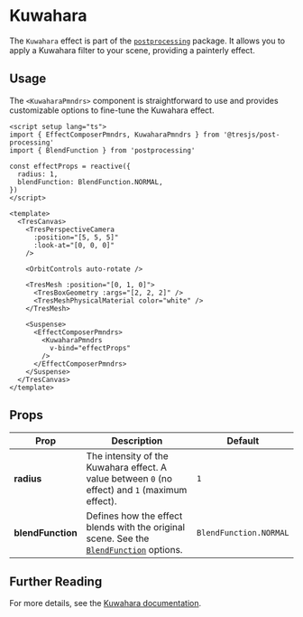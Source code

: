 # Kuwahara

<DocsDemo>
  <KuwaharaDemo />
</DocsDemo>

The `Kuwahara` effect is part of the [`postprocessing`](https://pmndrs.github.io/postprocessing/public/docs/class/src/effects/KuwaharaEffect.js~KuwaharaEffect.html) package. It allows you to apply a Kuwahara filter to your scene, providing a painterly effect.

## Usage

The `<KuwaharaPmndrs>` component is straightforward to use and provides customizable options to fine-tune the Kuwahara effect.

```vue{2,5-9,26-32}
<script setup lang="ts">
import { EffectComposerPmndrs, KuwaharaPmndrs } from '@tresjs/post-processing'
import { BlendFunction } from 'postprocessing'

const effectProps = reactive({
  radius: 1,
  blendFunction: BlendFunction.NORMAL,
})
</script>

<template>
  <TresCanvas>
    <TresPerspectiveCamera
      :position="[5, 5, 5]"
      :look-at="[0, 0, 0]"
    />

    <OrbitControls auto-rotate />

    <TresMesh :position="[0, 1, 0]">
      <TresBoxGeometry :args="[2, 2, 2]" />
      <TresMeshPhysicalMaterial color="white" />
    </TresMesh>

    <Suspense>
      <EffectComposerPmndrs>
        <KuwaharaPmndrs
          v-bind="effectProps"
        />
      </EffectComposerPmndrs>
    </Suspense>
  </TresCanvas>
</template>
```

## Props

| Prop           | Description                                                                                                                                                                  | Default                  |
| -------------- | ---------------------------------------------------------------------------------------------------------------------------------------------------------------------------- | ------------------------ |
| **radius**     | The intensity of the Kuwahara effect. A value between `0` (no effect) and `1` (maximum effect).                                                                               | `1`                      |
| **blendFunction** | Defines how the effect blends with the original scene. See the [`BlendFunction`](https://pmndrs.github.io/postprocessing/public/docs/variable/index.html#static-variable-BlendFunction) options. | `BlendFunction.NORMAL`   |

## Further Reading

For more details, see the [Kuwahara documentation](https://pmndrs.github.io/postprocessing/public/docs/class/src/effects/KuwaharaEffect.js~KuwaharaEffect.html).
